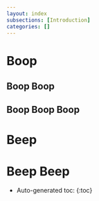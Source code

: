 ```yaml
---
layout: index
subsections: [Introduction]
categories: []
---
```

# Boop

## Boop Boop

## Boop Boop Boop

# Beep

# Beep Beep

* Auto-generated toc:
{:toc}
